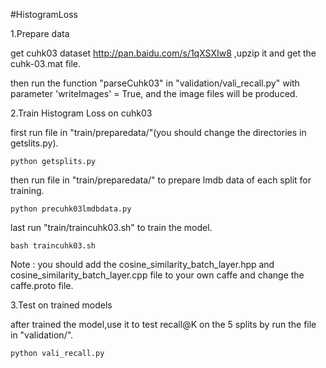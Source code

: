 #HistogramLoss

1.Prepare data
 
 get cuhk03 dataset http://pan.baidu.com/s/1qXSXIw8 ,upzip it and get the cuhk-03.mat file.
 
 then run the function "parseCuhk03" in "validation/vali_recall.py" with parameter 'writeImages' = True,
 and the image files will be produced.

2.Train Histogram Loss on cuhk03
 
 first run file in "train/preparedata/"(you should change the directories in getslits.py).
 ```shell
 python getsplits.py
 ```
 then run file in "train/preparedata/" to prepare lmdb data of each split for training.
 ```shell
 python precuhk03lmdbdata.py
 ```
 last run "train/traincuhk03.sh" to train the model.
 ```shell
 bash traincuhk03.sh
 ```
 Note : you should add the cosine_similarity_batch_layer.hpp and cosine_similarity_batch_layer.cpp file to your own caffe and change the caffe.proto file.
 
3.Test on trained models
 
 after trained the model,use it to test recall@K on the 5 splits by run the file in "validation/".
 ```shell
 python vali_recall.py
 ```